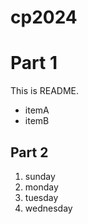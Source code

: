 # cp2024
# Part 1
This is README.
- itemA
- itemB

## Part 2
1. sunday
1. monday
1. tuesday
1. wednesday

